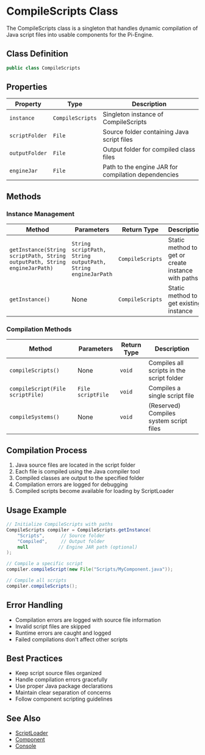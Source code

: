 # CompileScripts Class

The CompileScripts class is a singleton that handles dynamic compilation of Java script files into usable components for the Pi-Engine.

## Class Definition

```java
public class CompileScripts
```

## Properties

| Property | Type | Description |
|----------|------|-------------|
| `instance` | `CompileScripts` | Singleton instance of CompileScripts |
| `scriptFolder` | `File` | Source folder containing Java script files |
| `outputFolder` | `File` | Output folder for compiled class files |
| `engineJar` | `File` | Path to the engine JAR for compilation dependencies |

## Methods

### Instance Management

| Method | Parameters | Return Type | Description |
|--------|------------|-------------|-------------|
| `getInstance(String scriptPath, String outputPath, String engineJarPath)` | `String scriptPath, String outputPath, String engineJarPath` | `CompileScripts` | Static method to get or create instance with paths |
| `getInstance()` | None | `CompileScripts` | Static method to get existing instance |

### Compilation Methods

| Method | Parameters | Return Type | Description |
|--------|------------|-------------|-------------|
| `compileScripts()` | None | `void` | Compiles all scripts in the script folder |
| `compileScript(File scriptFile)` | `File scriptFile` | `void` | Compiles a single script file |
| `compileSystems()` | None | `void` | (Reserved) Compiles system script files |

## Compilation Process

1. Java source files are located in the script folder
2. Each file is compiled using the Java compiler tool
3. Compiled classes are output to the specified folder
4. Compilation errors are logged for debugging
5. Compiled scripts become available for loading by ScriptLoader

## Usage Example

```java
// Initialize CompileScripts with paths
CompileScripts compiler = CompileScripts.getInstance(
    "Scripts",      // Source folder
    "Compiled",     // Output folder
    null           // Engine JAR path (optional)
);

// Compile a specific script
compiler.compileScript(new File("Scripts/MyComponent.java"));

// Compile all scripts
compiler.compileScripts();
```

## Error Handling

- Compilation errors are logged with source file information
- Invalid script files are skipped
- Runtime errors are caught and logged
- Failed compilations don't affect other scripts

## Best Practices

- Keep script source files organized
- Handle compilation errors gracefully
- Use proper Java package declarations
- Maintain clear separation of concerns
- Follow component scripting guidelines

## See Also

- [ScriptLoader](ScriptLoader.md)
- [Component](../Components/Component.md)
- [Console](../Engine/Console.md)
